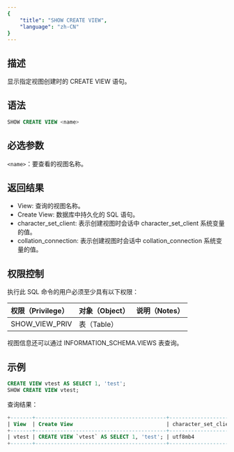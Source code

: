 ```yaml
---
{
    "title": "SHOW CREATE VIEW",
    "language": "zh-CN"
}
---
```


## 描述

显示指定视图创建时的 CREATE VIEW 语句。

## 语法

```sql
SHOW CREATE VIEW <name>
```

## 必选参数

`<name>`：要查看的视图名称。

## 返回结果

- View: 查询的视图名称。
- Create View: 数据库中持久化的 SQL 语句。
- character_set_client: 表示创建视图时会话中 character_set_client 系统变量的值。
- collation_connection: 表示创建视图时会话中 collation_connection 系统变量的值。

## 权限控制

执行此 SQL 命令的用户必须至少具有以下权限：

| 权限（Privilege） | 对象（Object） | 说明（Notes） |
| :---------------- | :------------- | :------------ |
| SHOW_VIEW_PRIV    | 表（Table）    |               |

视图信息还可以通过 INFORMATION_SCHEMA.VIEWS 表查询。

## 示例

```sql
CREATE VIEW vtest AS SELECT 1, 'test';
SHOW CREATE VIEW vtest;
```

查询结果：

```sql
+-------+------------------------------------------+----------------------+----------------------+
| View  | Create View                              | character_set_client | collation_connection |
+-------+------------------------------------------+----------------------+----------------------+
| vtest | CREATE VIEW `vtest` AS SELECT 1, 'test'; | utf8mb4              | utf8mb4_0900_bin     |
+-------+------------------------------------------+----------------------+----------------------+

```


